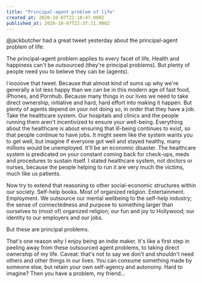 ```yaml
---
title: "Principal-agent problem of life"
created_at: 2020-10-07T22:10:47.000Z
published_at: 2020-10-07T22:37:11.000Z
---
```

@jackbutcher had a great tweet yesterday about the principal-agent problem of life:

The principal-agent problem applies to every facet of life. Health and happiness can't be outsourced (they're principal problems). But plenty of people need you to believe they can be (agents). 

I loooove that tweet. Because that almost kind of sums up why we're generally a lot less happy than we can be in this modern age of fast food, iPhones, and Pornhub. Because many things in our lives we need to take direct ownership, initiative and hard, hard effort into making it happen. But plenty of agents depend on your not doing so, in order that they have a job. Take the healthcare system. Our hospitals and clinics and the people running them aren't incentivized to ensure your well-being. Everything about the healthcare is about ensuring that ill-being continues to exist, so that people continue to have jobs. It might seem like the system wants you to get well, but imagine if everyone got well and stayed healthy, many millions would be unemployed. It'll be an economic disaster. The healthcare system is predicated on your constant coming back for check-ups, meds and procedures to sustain itself. I stated healthcare system, not doctors or nurses, because the people helping to run it are very much the victims, much like us patients.

Now try to extend that reasoning to other social-economic structures within our society. Self-help books. Most of organized religion. Entertainment. Employment. We outsource our mental wellbeing to the self-help industry; the sense of connectedness and purpose to something larger than ourselves to (most of) organized religion; our fun and joy to Hollywood; our identity to our employers and our jobs. 

But these are principal problems. 

That's one reason why I enjoy being an indie maker. It's like a first step in peeling away from these outsourced agent problems, to taking direct ownership of my life. Caveat: that's not to say we don't and shouldn't need others and other things in our lives. You can consume something made by someone else, but retain your own self-agency and autonomy. Hard to imagine? Then you have a problem, my friend...
